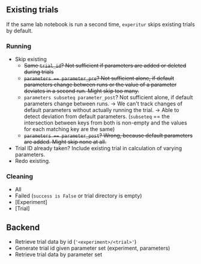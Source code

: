 ## Existing trials

If the same lab notebook is run a second time, `experitur` skips existing trials by default.

### Running

- Skip existing
  - ~~Same `trial_id`? Not sufficient if parameters are added or deleted during trials~~
  - ~~`parameters == parameter_pre`? Not sufficient alone, if default parameters change between runs or the value of a parameter deviates in a second run. Might skip too many.~~
  - `parameters subseteq parameter_post`? Not sufficient alone, if default parameters change between runs. -> We can't track changes of default parameters without actually running the trial.
    -> Able to detect deviation from default parameters. (`subseteq` == the intersection between keys from both is non-empty and the values for each matching key are the same)
  - ~~`parameters == parameter_post`? Wrong, because default parameters are added. Might skip none at all.~~
- Trial ID already taken? Include existing trial in calculation of varying parameters.
- Redo existing. 

### Cleaning

- All
- Failed (`success is False` or trial directory is empty)
- [Experiment]
- [Trial]

## Backend

- Retrieve trial data by id (`'<experiment>/<trial>'`)
- Generate trial id given parameter set (experiment, parameters)
- Retrieve trial data by parameter set
